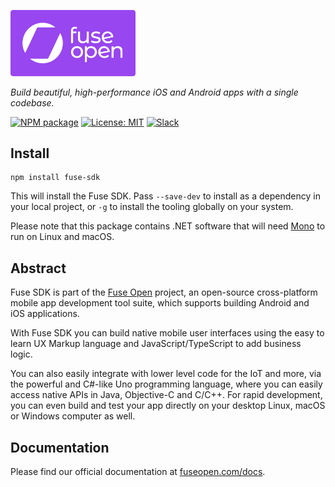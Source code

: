 [<img src="fuseopen.png" alt="Fuse Open" width="200" />](https://fuseopen.com)

*Build beautiful, high-performance iOS and Android apps with a single codebase.*

[![NPM package](https://img.shields.io/npm/v/fuse-sdk.svg?style=flat-square)](https://www.npmjs.com/package/fuse-sdk)
[![License: MIT](https://img.shields.io/github/license/mortend/fuse-sdk.svg?style=flat-square)](LICENSE.txt)
[![Slack](https://img.shields.io/badge/chat-on%20slack-blue.svg?style=flat-square)](https://slackcommunity.fusetools.com/)

## Install

```
npm install fuse-sdk
```

This will install the Fuse SDK. Pass `--save-dev` to install as a dependency in your local project, or `-g` to install
the tooling globally on your system.

Please note that this package contains .NET software that will need [Mono](http://www.mono-project.com/download/)
to run on Linux and macOS.

## Abstract

Fuse SDK is part of the [Fuse Open](https://fuseopen.com) project, an open-source cross-platform mobile app development tool suite, which supports building Android and iOS applications.

With Fuse SDK you can build native mobile user interfaces using the easy to learn UX Markup language and JavaScript/TypeScript to add business logic.

You can also easily integrate with lower level code for the IoT and more, via the powerful and C#-like Uno programming language, where you can easily access native APIs in Java, Objective-C and C/C++. For rapid development, you can even build and test your app directly on your desktop Linux, macOS or Windows computer as well.

## Documentation

Please find our official documentation at [fuseopen.com/docs](https://fuseopen.com/docs).
